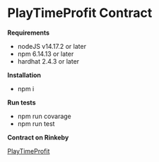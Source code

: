 PlayTimeProfit Contract
=================

**Requirements** 

 - nodeJS v14.17.2 or later
- npm 6.14.13 or later
- hardhat 2.4.3 or later

**Installation**

- npm i

**Run tests**

- npm run covarage
- npm run test

**Contract on Rinkeby**

[PlayTimeProfit](https://rinkeby.etherscan.io/address/0x4ed4928c6cb4e2956a391a520f2ec70c6202251f)


